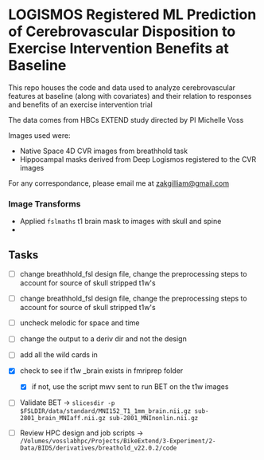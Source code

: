 # LOGISMOS Registered ML Prediction of Cerebrovascular Disposition to Exercise Intervention Benefits at Baseline

This repo houses the code and data used to analyze cerebrovascular features at baseline (along with covariates) and their relation to responses and benefits of an exercise intervention trial

The data comes from HBCs EXTEND study directed by PI Michelle Voss

Images used were: 
- Native Space 4D CVR images from breathhold task
- Hippocampal masks derived from Deep Logismos registered to the CVR images

For any correspondance, please email me at zakgilliam@gmail.com

### Image Transforms
- Applied `fslmaths` t1 brain mask to images with skull and spine
- 


## Tasks
- [ ] change breathhold_fsl design file, change the preprocessing steps to account for source of skull stripped t1w's
- [ ] change breathhold_fsl design file, change the preprocessing steps to account for source of skull stripped t1w's
- [ ] uncheck melodic for space and time
- [ ] change the output to a deriv dir and not the design
- [ ] add all the wild cards in
- [x] check to see if t1w _brain exists in fmriprep folder
    - [x] if not, use the script mwv sent to run BET on the t1w images 
- [ ] Validate BET -> `slicesdir -p $FSLDIR/data/standard/MNI152_T1_1mm_brain.nii.gz sub-2801_brain_MNIaff.nii.gz sub-2801_MNInonlin.nii.gz`
- [ ] Review HPC design and job scripts -> `/Volumes/vosslabhpc/Projects/BikeExtend/3-Experiment/2-Data/BIDS/derivatives/breathold_v22.0.2/code`


